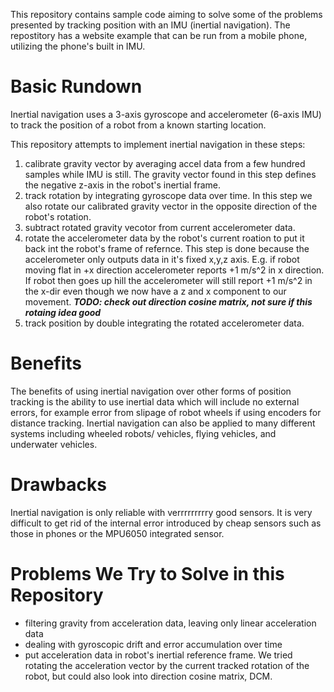 This repository contains sample code aiming to solve some of the problems presented by tracking position with an IMU (inertial navigation). The repostitory has a website example that can be run from a mobile phone, utilizing the phone's built in IMU.

# Basic Rundown
Inertial navigation uses a 3-axis gyroscope and accelerometer (6-axis IMU) to track the position of a robot from a known starting location.

This repository attempts to implement inertial navigation in these steps:
1. calibrate gravity vector by averaging accel data from a few hundred samples while IMU is still. The gravity vector found in this step defines the negative z-axis in the robot's inertial frame.
2. track rotation by integrating gyroscope data over time. In this step we also rotate our calibrated gravity vector in the opposite direction of the robot's rotation.
3. subtract rotated gravity vecotor from current accelerometer data.
4. rotate the accelerometer data by the robot's current roation to put it back int the robot's frame of refernce. This step is done because the accelerometer only outputs data in it's fixed x,y,z axis. E.g. if robot moving flat in +x direction accelerometer reports +1 m/s^2 in x direction. If robot then goes up hill the accelerometer will still report +1 m/s^2 in the x-dir even though we now have a z and x component to our movement. ***TODO: check out direction cosine matrix, not sure if this rotaing idea good***
6. track position by double integrating the rotated accelerometer data.

# Benefits
The benefits of using inertial navigation over other forms of position tracking is the ability to use inertial data which will include no external errors, for example error from slipage of robot wheels if using encoders for distance tracking.
Inertial navigation can also be applied to many different systems including wheeled robots/ vehicles, flying vehicles, and underwater vehicles.

# Drawbacks
Inertial navigation is only reliable with verrrrrrrrry good sensors. It is very difficult to get rid of the internal error introduced by cheap sensors such as those in phones or the MPU6050 integrated sensor.

# Problems We Try to Solve in this Repository
- filtering gravity from acceleration data, leaving only linear acceleration data
- dealing with gyroscopic drift and error accumulation over time
- put acceleration data in robot's inertial reference frame. We tried rotating the acceleration vector by the current tracked rotation of the robot, but could also look into direction cosine matrix, DCM.
